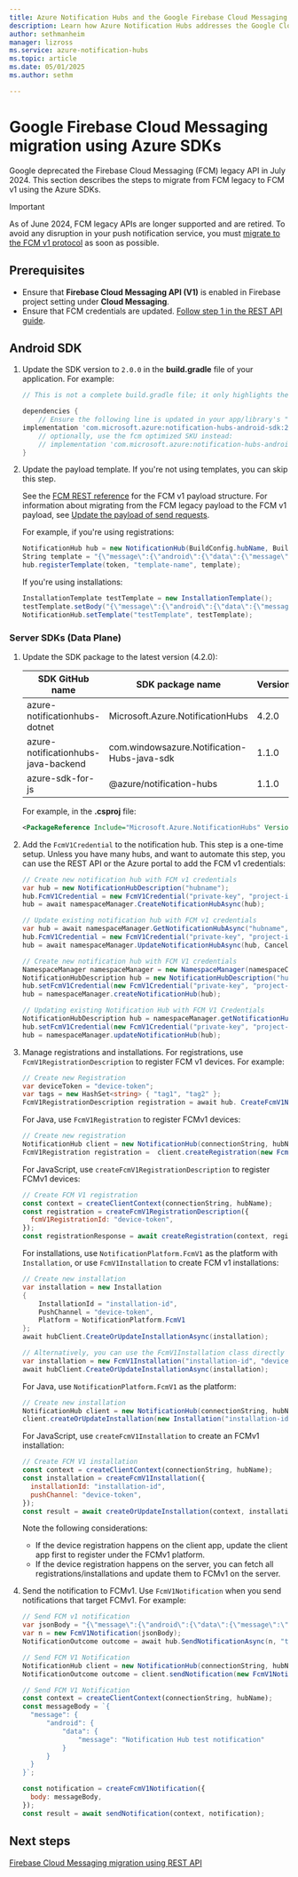```yaml
---
title: Azure Notification Hubs and the Google Firebase Cloud Messaging (FCM) Migration Using SDKs
description: Learn how Azure Notification Hubs addresses the Google Cloud Messaging (GCM) to FCM migration using the Azure SDKs.
author: sethmanheim
manager: lizross
ms.service: azure-notification-hubs
ms.topic: article
ms.date: 05/01/2025
ms.author: sethm

---
```


# Google Firebase Cloud Messaging migration using Azure SDKs

Google deprecated the Firebase Cloud Messaging (FCM) legacy API in July 2024. This section describes the steps to migrate from FCM legacy to FCM v1 using the Azure SDKs.

> [!IMPORTANT]
> As of June 2024, FCM legacy APIs are longer supported and are retired. To avoid any disruption in your push notification service, you must [migrate to the FCM v1 protocol](notification-hubs-gcm-to-fcm.md) as soon as possible.

## Prerequisites

- Ensure that **Firebase Cloud Messaging API (V1)** is enabled in Firebase project setting under **Cloud Messaging**.
- Ensure that FCM credentials are updated. [Follow step 1 in the REST API guide](firebase-migration-rest.md#step-1-add-fcm-v1-credentials-to-hub).

## Android SDK

1. Update the SDK version to `2.0.0` in the **build.gradle** file of your application. For example:

   ```gradle
   // This is not a complete build.gradle file; it only highlights the portions you need to update. 

   dependencies { 
       // Ensure the following line is updated in your app/library's "dependencies" section.
   implementation 'com.microsoft.azure:notification-hubs-android-sdk:2.0.0' 
       // optionally, use the fcm optimized SKU instead: 
       // implementation 'com.microsoft.azure:notification-hubs-android-sdk-fcm:2.0.0' 
   }
   ```

1. Update the payload template. If you're not using templates, you can skip this step.

   See the [FCM REST reference](https://firebase.google.com/docs/reference/fcm/rest/v1/projects.messages) for the FCM v1 payload structure. For information about migrating from the FCM legacy payload to the FCM v1 payload, see [Update the payload of send requests](https://firebase.google.com/docs/cloud-messaging/migrate-v1#update-the-payload-of-send-requests).

   For example, if you're using registrations:

   ```csharp
   NotificationHub hub = new NotificationHub(BuildConfig.hubName, BuildConfig.hubListenConnectionString, context);
   String template = "{\"message\":{\"android\":{\"data\":{\"message\":\"{'Notification Hub test notification: ' + $(myTextProp)}\"}}}}";
   hub.registerTemplate(token, "template-name", template);
   ```

   If you're using installations:

   ```csharp
   InstallationTemplate testTemplate = new InstallationTemplate(); 
   testTemplate.setBody("{\"message\":{\"android\":{\"data\":{\"message\":\"{'Notification Hub test notification: ' + $(myTextProp)}\"}}}}");  
   NotificationHub.setTemplate("testTemplate", testTemplate);
   ```

### Server SDKs (Data Plane)

1. Update the SDK package to the latest version (4.2.0):

   |       SDK GitHub name                     |      SDK package name                            |      Version  |
   |-------------------------------------------|--------------------------------------------------|---------------|
   |      azure-notificationhubs-dotnet        |     Microsoft.Azure.NotificationHubs             |     4.2.0     |
   |      azure-notificationhubs-java-backend  |     com.windowsazure.Notification-Hubs-java-sdk  |     1.1.0     |
   |      azure-sdk-for-js                     |     @azure/notification-hubs                     |     1.1.0     |

   For example, in the **.csproj** file:

   ```xml
   <PackageReference Include="Microsoft.Azure.NotificationHubs" Version="4.2.0" />
   ```

1. Add the `FcmV1Credential` to the notification hub. This step is a one-time setup. Unless you have many hubs, and want to automate this step, you can use the REST API or the Azure portal to add the FCM v1 credentials:

   ```csharp
   // Create new notification hub with FCM v1 credentials
   var hub = new NotificationHubDescription("hubname"); 
   hub.FcmV1Credential = new FcmV1Credential("private-key", "project-id", "client-email"); 
   hub = await namespaceManager.CreateNotificationHubAsync(hub); 

   // Update existing notification hub with FCM v1 credentials 
   var hub = await namespaceManager.GetNotificationHubAsync("hubname", CancellationToken.None); 
   hub.FcmV1Credential = new FcmV1Credential("private-key", "project-id", "client-email"); 
   hub = await namespaceManager.UpdateNotificationHubAsync(hub, CancellationToken.None);
   ```

   ```java
   // Create new notification hub with FCM V1 credentials
   NamespaceManager namespaceManager = new NamespaceManager(namespaceConnectionString);
   NotificationHubDescription hub = new NotificationHubDescription("hubname");
   hub.setFcmV1Credential(new FcmV1Credential("private-key", "project-id", "client-email"));
   hub = namespaceManager.createNotificationHub(hub);

   // Updating existing Notification Hub with FCM V1 Credentials
   NotificationHubDescription hub = namespaceManager.getNotificationHub("hubname");
   hub.setFcmV1Credential(new FcmV1Credential("private-key", "project-id", "client-email"));
   hub = namespaceManager.updateNotificationHub(hub);
   ```

1. Manage registrations and installations. For registrations, use `FcmV1RegistrationDescription` to register FCM v1 devices. For example:

   ```csharp
   // Create new Registration
   var deviceToken = "device-token"; 
   var tags = new HashSet<string> { "tag1", "tag2" }; 
   FcmV1RegistrationDescription registration = await hub. CreateFcmV1NativeRegistrationAsync(deviceToken, tags);
   ```

   For Java, use `FcmV1Registration` to register FCMv1 devices:

   ```java
   // Create new registration
   NotificationHub client = new NotificationHub(connectionString, hubName);
   FcmV1Registration registration =  client.createRegistration(new FcmV1Registration("fcm-device-token"));
   ```

   For JavaScript, use `createFcmV1RegistrationDescription` to register FCMv1 devices:

   ```javascript
   // Create FCM V1 registration
   const context = createClientContext(connectionString, hubName);
   const registration = createFcmV1RegistrationDescription({
     fcmV1RegistrationId: "device-token",
   });
   const registrationResponse = await createRegistration(context, registration);
   ```

   For installations, use `NotificationPlatform.FcmV1` as the platform with `Installation`, or use `FcmV1Installation` to create FCM v1 installations:

   ```csharp
   // Create new installation
   var installation = new Installation 
   { 
       InstallationId = "installation-id", 
       PushChannel = "device-token", 
       Platform = NotificationPlatform.FcmV1 
   }; 
   await hubClient.CreateOrUpdateInstallationAsync(installation); 

   // Alternatively, you can use the FcmV1Installation class directly 
   var installation = new FcmV1Installation("installation-id", "device-token"); 
   await hubClient.CreateOrUpdateInstallationAsync(installation);
   ```

   For Java, use `NotificationPlatform.FcmV1` as the platform:

   ```java
   // Create new installation
   NotificationHub client = new NotificationHub(connectionString, hubName);
   client.createOrUpdateInstallation(new Installation("installation-id", NotificationPlatform.FcmV1, "device-token"));
   ```

   For JavaScript, use `createFcmV1Installation` to create an FCMv1 installation:

   ```javascript
   // Create FCM V1 installation
   const context = createClientContext(connectionString, hubName);
   const installation = createFcmV1Installation({
     installationId: "installation-id",
     pushChannel: "device-token",
   });
   const result = await createOrUpdateInstallation(context, installation);
   ```

   Note the following considerations:

   - If the device registration happens on the client app, update the client app first to register under the FCMv1 platform.
   - If the device registration happens on the server, you can fetch all registrations/installations and update them to FCMv1 on the server.

1. Send the notification to FCMv1. Use `FcmV1Notification` when you send notifications that target FCMv1. For example:

   ```csharp
   // Send FCM v1 notification
   var jsonBody = "{\"message\":{\"android\":{\"data\":{\"message\":\"Notification Hub test notification\"}}}}"; 
   var n = new FcmV1Notification(jsonBody); 
   NotificationOutcome outcome = await hub.SendNotificationAsync(n, "tag");
   ```

   ```java
   // Send FCM V1 Notification 
   NotificationHub client = new NotificationHub(connectionString, hubName);
   NotificationOutcome outcome = client.sendNotification(new FcmV1Notification("{\"message\":{\"android\":{\"data\":{\"message\":\"Notification Hub test notification\"}}}}"));
   ```

   ```javascript
   // Send FCM V1 Notification
   const context = createClientContext(connectionString, hubName);
   const messageBody = `{
     "message": {
         "android": {
             "data": {
                 "message": "Notification Hub test notification"
             }
         }
     }
   }`;

   const notification = createFcmV1Notification({
     body: messageBody,
   });
   const result = await sendNotification(context, notification);
   ```

## Next steps

[Firebase Cloud Messaging migration using REST API](firebase-migration-rest.md)
